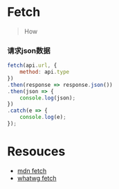 # Fetch
> How

### 请求json数据
```js
fetch(api.url, {
    method: api.type
})
.then(response => response.json())
.then(json => {
    console.log(json);
})
.catch(e => {
    console.log(e);
});
```


# Resouces
* [mdn fetch](https://developer.mozilla.org/zh-CN/docs/Web/API/GlobalFetch/fetch)
* [whatwg fetch](https://fetch.spec.whatwg.org/)